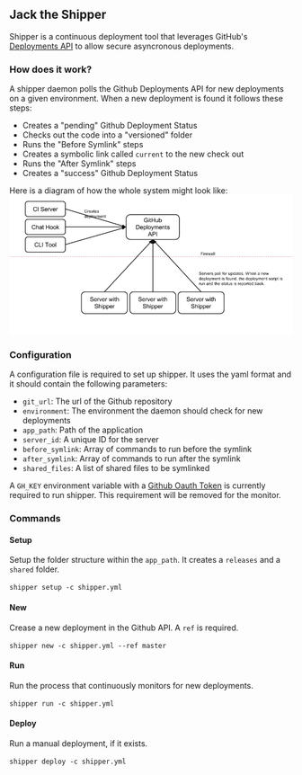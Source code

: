 ## Jack the Shipper

Shipper is a continuous deployment tool that leverages GitHub's [Deployments API](https://developer.github.com/v3/repos/deployments/) to allow secure asyncronous deployments.

### How does it work?

A shipper daemon polls the Github Deployments API for new deployments on a given environment. When a new deployment is found it follows these steps:

- Creates a "pending" Github Deployment Status
- Checks out the code into a "versioned" folder
- Runs the "Before Symlink" steps
- Creates a symbolic link called `current` to the new check out
- Runs the "After Symlink" steps
- Creates a "success" Github Deployment Status

Here is a diagram of how the whole system might look like:
![diagram](docs/diagram.png "Shipper diagram")

### Configuration

A configuration file is required to set up shipper. It uses the yaml format and it should contain the following parameters:

- `git_url`: The url of the Github repository
- `environment`: The environment the daemon should check for new deployments
- `app_path`: Path of the application
- `server_id`: A unique ID for the server
- `before_symlink`: Array of commands to run before the symlink
- `after_symlink`: Array of commands to run after the symlink
- `shared_files`: A list of shared files to be symlinked

A `GH_KEY` environment variable with a [Github Oauth Token](https://help.github.com/articles/creating-an-access-token-for-command-line-use/) is currently required to run shipper.
This requirement will be removed for the monitor.

### Commands

#### Setup

Setup the folder structure within the `app_path`. It creates a `releases` and a `shared` folder.

`shipper setup -c shipper.yml`

#### New

Crease a new deployment in the Github API. A `ref` is required.

`shipper new -c shipper.yml --ref master`

#### Run

Run the process that continuously monitors for new deployments.

`shipper run -c shipper.yml`

#### Deploy

Run a manual deployment, if it exists.

`shipper deploy -c shipper.yml`
